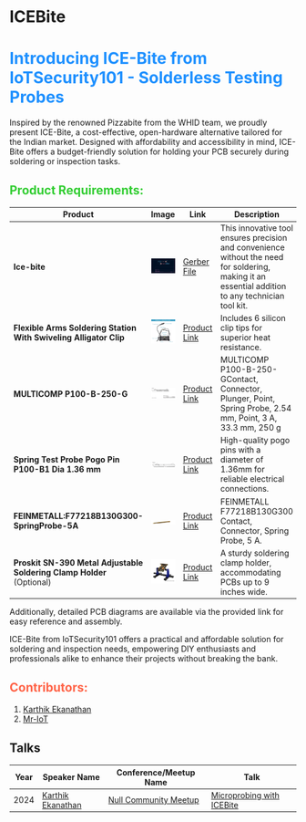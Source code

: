 # ICEBite

# <span style="color:#1E90FF">Introducing ICE-Bite from IoTSecurity101 - Solderless Testing Probes</span>

Inspired by the renowned Pizzabite from the WHID team, we proudly present ICE-Bite, a cost-effective, open-hardware alternative tailored for the Indian market. Designed with affordability and accessibility in mind, ICE-Bite offers a budget-friendly solution for holding your PCB securely during soldering or inspection tasks.

## <span style="color:#32CD32">Product Requirements:</span>

| **Product** | **Image**  | **Link**  | **Description** | 
|----| ----|----|----|
| **Ice-bite**  | ![](/images/schematic.png)  | [Gerber File](https://github.com/IoTSecurity101/ICEBite/tree/main/gerber) | This innovative tool ensures precision and convenience without the need for soldering, making it an essential addition to any technician tool kit. |
| **Flexible Arms Soldering Station With Swiveling Alligator Clip**| ![](/images/universal-holder.webp)| [Product Link](https://www.amazon.in/Magnetic-NAKOOS-Soldering-Magnifying-Electronics/dp/B099JGZFL9/ref=sr_1_65?crid=33510E0ASS55Q&dib=eyJ2IjoiMSJ9.RDcPdI5xktsbRODr_kG8uhlHPefBVrnvq-5Jh4etfjti3fg5zufzq2UKq9xcqa63fL_70faJ2JZ2g3a9lmKol47tRAqI7GUuV87ZTSQmssclNDNSm2ubaXr7XwqYD6j7FCnuWEtL-A1aUuGqxeNy7Xh8-_TKO_mLxBkan8RymnGH5ZwDhbwBZ7md9enGMdUQBk0BT9Eu19dEL9kZx-_qasNYXhrST4OiLcg2r0dXm8Av4TRC3AAkeCXS8SxYXa6GTjbAGMhzS4oRrpXAhYyxgcyR4CX5NvwyWa00eZi-QXw.8_0RegW3269hQqioJUugms2JXP1HU8ycfdh3qqCjXz8&dib_tag=se&keywords=Helping+Hands+Soldering&qid=1721067070&sprefix=helping+hands+soldering%2Caps%2C203&sr=8-65) | Includes 6 silicon clip tips for superior heat resistance. |
| **MULTICOMP P100-B-250-G**  | ![](/images/P100-B-250-G.png) | [Product Link](https://in.element14.com/multicomp/p100-b-250-g/plunger-point-3a/dp/1568266) | MULTICOMP P100-B-250-GContact, Connector, Plunger, Point, Spring Probe, 2.54 mm, Point, 3 A, 33.3 mm, 250 g| [Datasheet](https://www.farnell.com/datasheets/3968496.pdf) |
| **Spring Test Probe Pogo Pin P100-B1 Dia 1.36 mm**  | ![](/images/springtestprobe.PNG) | [Product Link](https://www.farnell.com/datasheets/3968496.pdf) | High-quality pogo pins with a diameter of 1.36mm for reliable electrical connections.| [Datasheet](https://www.farnell.com/datasheets/3968496.pdf) |
| **FEINMETALL:F77218B130G300-SpringProbe-5A**  | ![](/images/SpringProbe-5A.png) | [Product Link](https://in.element14.com/feinmetall/f77218b130g300/probe-spring-contact/dp/1313722) | FEINMETALL F77218B130G300 Contact, Connector, Spring Probe, 5 A.| [Datasheet](https://www.farnell.com/datasheets/53885.pdf) |
| **Proskit SN-390 Metal Adjustable Soldering Clamp Holder** (Optional) | ![](/images/pcb-holder.jpg)| [Product Link](https://www.amazon.in/Proskit-SN-390-Adjustable-Soldering-Multicolour/dp/B07JKLC61F?th=1) | A sturdy soldering clamp holder, accommodating PCBs up to 9 inches wide. |

Additionally, detailed PCB diagrams are available via the provided link for easy reference and assembly.

ICE-Bite from IoTSecurity101 offers a practical and affordable solution for soldering and inspection needs, empowering DIY enthusiasts and professionals alike to enhance their projects without breaking the bank.

## <span style="color:#FF6347">Contributors:</span>
1. [Karthik Ekanathan](https://github.com/kekanath)
2. [Mr-IoT](https://github.com/V33RU)

## Talks 
| **Year** | **Speaker Name** | **Conference/Meetup Name** | **Talk** |
|----------|------------------|----------------------------|----------|
| 2024     | [Karthik Ekanathan](https://github.com/kekanath) | [Null Community Meetup](https://null.community/) | [Microprobing with ICEBite](https://null.community/event_sessions/4278-microprobing-with-icebite) |
